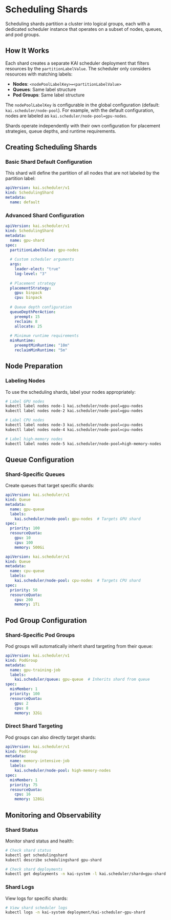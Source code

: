 # Scheduling Shards

Scheduling shards partition a cluster into logical groups, each with a dedicated scheduler instance that operates on a subset of nodes, queues, and pod groups.

## How It Works

Each shard creates a separate KAI scheduler deployment that filters resources by the `partitionLabelValue`. The scheduler only considers resources with matching labels:

- **Nodes**: `<nodePoolLabelKey>=<partitionLabelValue>`
- **Queues**: Same label structure
- **Pod Groups**: Same label structure

The `nodePoolLabelKey` is configurable in the global configuration (default: `kai.scheduler/node-pool`). For example, with the default configuration, nodes are labeled as `kai.scheduler/node-pool=gpu-nodes`.

Shards operate independently with their own configuration for placement strategies, queue depths, and runtime requirements.

## Creating Scheduling Shards

### Basic Shard Default Configuration

This shard will define the partition of all nodes that are not labeled by the partition label:

```yaml
apiVersion: kai.scheduler/v1
kind: SchedulingShard
metadata:
  name: default
```

### Advanced Shard Configuration

```yaml
apiVersion: kai.scheduler/v1
kind: SchedulingShard
metadata:
  name: gpu-shard
spec:
  partitionLabelValue: gpu-nodes
  
  # Custom scheduler arguments
  args:
    leader-elect: "true"
    log-level: "3"
  
  # Placement strategy
  placementStrategy:
    gpu: binpack
    cpu: binpack
  
  # Queue depth configuration
  queueDepthPerAction:
    preempt: 15
    reclaim: 8
    allocate: 25
  
  # Minimum runtime requirements
  minRuntime:
    preemptMinRuntime: "10m"
    reclaimMinRuntime: "5m"
```

## Node Preparation

### Labeling Nodes

To use the scheduling shards, label your nodes appropriately:

```bash
# Label GPU nodes
kubectl label nodes node-1 kai.scheduler/node-pool=gpu-nodes
kubectl label nodes node-2 kai.scheduler/node-pool=gpu-nodes

# Label CPU nodes
kubectl label nodes node-3 kai.scheduler/node-pool=cpu-nodes
kubectl label nodes node-4 kai.scheduler/node-pool=cpu-nodes

# Label high-memory nodes
kubectl label nodes node-5 kai.scheduler/node-pool=high-memory-nodes
```

## Queue Configuration

### Shard-Specific Queues

Create queues that target specific shards:

```yaml
apiVersion: kai.scheduler/v1
kind: Queue
metadata:
  name: gpu-queue
  labels:
    kai.scheduler/node-pool: gpu-nodes  # Targets GPU shard
spec:
  priority: 100
  resourceQuota:
    gpu: 10
    cpu: 100
    memory: 500Gi
```

```yaml
apiVersion: kai.scheduler/v1
kind: Queue
metadata:
  name: cpu-queue
  labels:
    kai.scheduler/node-pool: cpu-nodes  # Targets CPU shard
spec:
  priority: 50
  resourceQuota:
    cpu: 200
    memory: 1Ti
```

## Pod Group Configuration

### Shard-Specific Pod Groups

Pod groups will automatically inherit shard targeting from their queue:

```yaml
apiVersion: kai.scheduler/v1
kind: PodGroup
metadata:
  name: gpu-training-job
  labels:
    kai.scheduler/queue: gpu-queue  # Inherits shard from queue
spec:
  minMember: 1
  priority: 100
  resourceQuota:
    gpu: 2
    cpu: 8
    memory: 32Gi
```

### Direct Shard Targeting

Pod groups can also directly target shards:

```yaml
apiVersion: kai.scheduler/v1
kind: PodGroup
metadata:
  name: memory-intensive-job
  labels:
    kai.scheduler/node-pool: high-memory-nodes
spec:
  minMember: 1
  priority: 75
  resourceQuota:
    cpu: 16
    memory: 128Gi
```

## Monitoring and Observability

### Shard Status

Monitor shard status and health:

```bash
# Check shard status
kubectl get schedulingshard
kubectl describe schedulingshard gpu-shard

# Check shard deployments
kubectl get deployments -n kai-system -l kai.scheduler/shard=gpu-shard
```

### Shard Logs

View logs for specific shards:

```bash
# View shard scheduler logs
kubectl logs -n kai-system deployment/kai-scheduler-gpu-shard
```